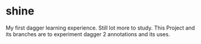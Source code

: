 # shine
My first dagger learning experience. Still lot more to study. 
This Project and its branches are to experiment dagger 2 annotations and its uses. 
